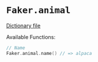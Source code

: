 # `Faker.animal`

[Dictionary file](../src/main/resources/locales/en/animal.yml)

Available Functions:  
```kotlin
// Name
Faker.animal.name() // => alpaca
```